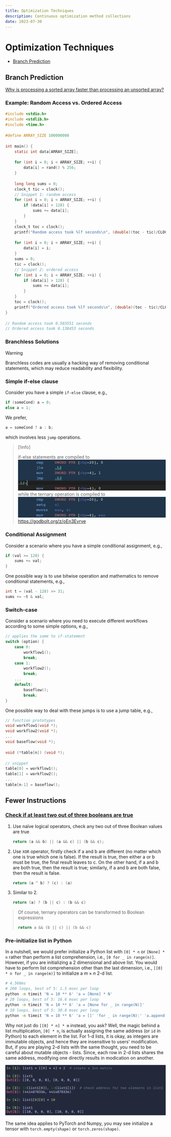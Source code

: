 ```yaml
---
title: Optimization Techniques
description: Continuous optimization method collections
date: 2023-07-30
---
```




# Optimization Techniques

- [Branch Prediction](#branch-prediction)



## Branch Prediction

[Why is processing a sorted array faster than processing an unsorted array?](https://stackoverflow.com/a/11227902)



### Example: Random Access vs. Ordered Access

```c
#include <stdio.h>
#include <stdlib.h>
#include <time.h>

#define ARRAY_SIZE 100000000

int main() {
    static int data[ARRAY_SIZE];

    for (int i = 0; i < ARRAY_SIZE; ++i) {
        data[i] = rand() % 256;
    }

    long long sums = 0;
    clock_t tic = clock();
    // Snippet 1: random access
    for (int i = 0; i < ARRAY_SIZE; ++i) {
        if (data[i] > 128) {
            sums += data[i];
        }
    }
    clock_t toc = clock();
    printf("Random access took %lf seconds\n", (double)(toc - tic)/CLOCKS_PER_SEC);

    for (int i = 0; i < ARRAY_SIZE; ++i) {
        data[i] = i;
    }
    sums = 0;
    tic = clock();
    // Snippet 2: ordered access
    for (int i = 0; i < ARRAY_SIZE; ++i) {
        if (data[i] > 128) {
            sums += data[i];
        }
    }
    toc = clock();
    printf("Ordered access took %lf seconds\n", (double)(toc - tic)/CLOCKS_PER_SEC);
}

// Random access took 0.503551 seconds
// Ordered access took 0.138453 seconds
```

### Branchless Solutions

> [!warning]
>
> Branchless codes are usually a hacking way of removing conditional statements, which may reduce readability and flexibility.

### Simple if-else clause

Consider you have a simple `if-else` clause, e.g.,

```c
if (someCond) a = 0;
else a = 1;
```

We prefer,

```c
a = someCond ? a : b;
```

which involves less `jump` operations.

> [!info]
>
> if-else statements are compiled to
> ![](branchless_1.png)
> while the ternary operation is compiled to
> ![](branchless_2.png)
> https://godbolt.org/z/oEn3Evrve

### Conditional Assignment

Consider a scenario where you have a simple conditional assignment, e.g.,

```c
if (val >= 128) {
    sums += val;
}
```

One possible way is to use bitwise operation and mathematics to remove conditional statements, e.g.,

```c
int t = (val - 128) >> 31;
sums += ~t & val;
```

### Switch-case

Consider a scenario where you need to execute different workflows according to some simple options, e.g.,

```c
// applies the same to if-statement
switch (option) {
    case 0:
        workflow1();
        break;
    case 1:
        workflow2();
        break;
    ...
    default:
        baseflow();
        break;
}
```

One possible way to deal with these jumps is to use a jump table, e.g.,

```c
// function prototypes
void workflow1(void *);
void workflow2(void *);
...
void baseflow(void *);

void (*table[n]) (void *);

// snippet
table[0] = workflow1();
table[1] = workflow2();
...
table[n-1] = baseflow();
```



## Fewer Instructions

### [Check if at least two out of three booleans are true](https://stackoverflow.com/questions/3076078/check-if-at-least-two-out-of-three-booleans-are-true)
1. Use naïve logical operators, check any two out of three Boolean values are true
    ```c
    return (a && b) || (a && c) || (b && c);
    ```
2. Use `XOR` operator, firstly check if a and b are different (no matter which one is true which one is false). If the result is true, then either a or b must be true, the final result leaves to c. On the other hand, if a and b are both true, then the result is true; similarly, if a and b are both false, then the result is false.
    ```c
    return (a ^ b) ? (c) : (a)
    ```
3. Similar to 2.   
    ```c
    return (a) ? (b || c) : (b && c)
    ```
    
> Of course, ternary operators can be transformed to Boolean expressions
>
> ```c
> return a && (b || c) || (b && c)
> ```



### Pre-initialize list in Python

In a nutshell, we would prefer initialize a Python list with `[0] * n` or `[None] * n` rather than perform a list comprehension, i.e., `[0 for _ in range(n)]`. However, if you are initializing a 2 dimensional and above list. You would have to perform list comprehension other than the last dimension, i.e., `[[0] * n for _ in range(m)]` to initialize a $m\times n$ 2-d list.

```bash
# 4.566ms
# 200 loops, best of 5: 1.5 msec per loop
python -m timeit 'N = 10 ** 6' 'a = [None] * N'
# 20 loops, best of 5: 16.6 msec per loop
python -m timeit 'N = 10 ** 6' 'a = [None for _ in range(N)]'
# 10 loops, best of 5: 30.8 msec per loop
python -m timeit 'N = 10 ** 6' 'a = []' 'for _ in range(N):' 'a.append(None)'
```

Why not just do `[[0] * n] * m` instead, you ask? Well, the magic behind a list multiplication, `[0] * n`, is actually assigning the same address (or `id` in Python) to each element in the list. For 1-d lists, it is okay, as integers are immutable objects, and hence they are insensitive to users' modification. But, if you are playing 2-d lists with the same thought, you need to be careful about mutable objects - lists. Since, each row in 2-d lists shares the same address, modifying one directly results in modication on another.

<img src="initialize_list.png" alt="image-20250417100211857" style="zoom:67%;" />

The same idea applies to PyTorch and Numpy, you may see initialize a tensor with `torch.empty(shape)` or `torch.zeros(shape)`.